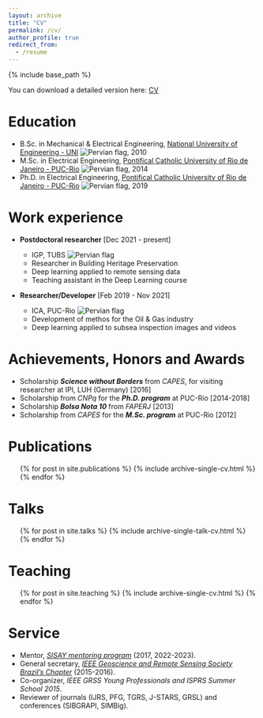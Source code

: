 ```yaml
---
layout: archive
title: "CV"
permalink: /cv/
author_profile: true
redirect_from:
  - /resume
---
```


{% include base_path %}

You can download a detailed version here: [CV](/files/Pedro%20Achanccaray%20CV.pdf)

Education
======
* B.Sc. in Mechanical & Electrical Engineering, [National University of Engineering - UNI](https://www.uni.edu.pe/) <img title="peruvian flag" alt="Pervian flag" src="https://flagcdn.com/16x12/pe.png">, 2010
* M.Sc. in Electrical Engineering, [Pontifical Catholic University of Rio de Janeiro - PUC-Rio](http://www.puc-rio.br/english/) <img title="peruvian flag" alt="Pervian flag" src="https://flagcdn.com/16x12/br.png">, 2014
* Ph.D. in Electrical Engineering, [Pontifical Catholic University of Rio de Janeiro - PUC-Rio](http://www.puc-rio.br/english/) <img title="peruvian flag" alt="Pervian flag" src="https://flagcdn.com/16x12/br.png">, 2019

Work experience
======
* **Postdoctoral researcher** [Dec 2021 - present]
  * IGP, TUBS <img title="peruvian flag" alt="Pervian flag" src="https://flagcdn.com/16x12/de.png">
  * Researcher in Building Heritage Preservation
  * Deep learning applied to remote sensing data
  * Teaching assistant in the Deep Learning course

* **Researcher/Developer** [Feb 2019 - Nov 2021]
  * ICA, PUC-Rio <img title="peruvian flag" alt="Pervian flag" src="https://flagcdn.com/16x12/br.png">
  * Development of methos for the Oil & Gas industry
  * Deep learning applied to subsea inspection images and videos
  

Achievements, Honors and Awards
======
  * Scholarship **_Science without Borders_** from _CAPES_, for visiting researcher at IPI, LUH (Germany) [2016]
  * Scholarship from _CNPq_ for the ***Ph.D. program*** at PUC-Rio [2014-2018]
  * Scholarship ***Bolsa Nota 10*** from *FAPERJ* [2013]
  * Scholarship from *CAPES* for the ***M.Sc. program*** at PUC-Rio [2012]

Publications
======
  <ul>{% for post in site.publications %}
    {% include archive-single-cv.html %}
  {% endfor %}</ul>
  
Talks
======
  <ul>{% for post in site.talks %}
    {% include archive-single-talk-cv.html %}
  {% endfor %}</ul>
  
Teaching
======
  <ul>{% for post in site.teaching %}
    {% include archive-single-cv.html %}
  {% endfor %}</ul>
  
Service 
======
* Mentor, [_SISAY mentoring program_](http://sisay-mentores.org/) (2017, 2022-2023).
* General secretary, [_IEEE Geoscience and Remote Sensing Society Brazil’s Chapter_](https://r9.ieee.org/brazil-grss/) (2015-2016).
* Co-organizer, _IEEE GRSS Young Professionals and ISPRS Summer School 2015_.
* Reviewer of journals (IJRS, PFG, TGRS, J-STARS, GRSL) and conferences (SIBGRAPI, SIMBig).
